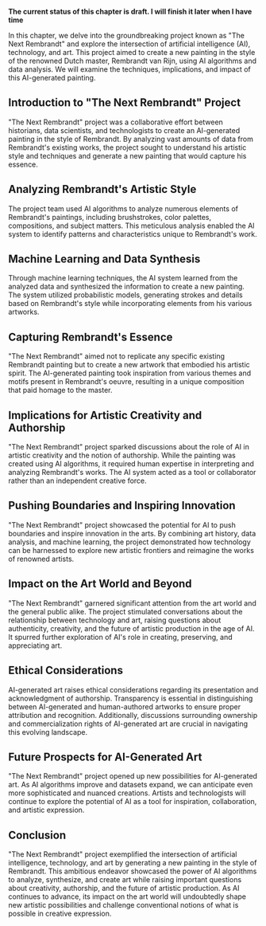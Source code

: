 **The current status of this chapter is draft. I will finish it later when I have time**

In this chapter, we delve into the groundbreaking project known as "The Next Rembrandt" and explore the intersection of artificial intelligence (AI), technology, and art. This project aimed to create a new painting in the style of the renowned Dutch master, Rembrandt van Rijn, using AI algorithms and data analysis. We will examine the techniques, implications, and impact of this AI-generated painting.

Introduction to "The Next Rembrandt" Project
--------------------------------------------

"The Next Rembrandt" project was a collaborative effort between historians, data scientists, and technologists to create an AI-generated painting in the style of Rembrandt. By analyzing vast amounts of data from Rembrandt's existing works, the project sought to understand his artistic style and techniques and generate a new painting that would capture his essence.

Analyzing Rembrandt's Artistic Style
------------------------------------

The project team used AI algorithms to analyze numerous elements of Rembrandt's paintings, including brushstrokes, color palettes, compositions, and subject matters. This meticulous analysis enabled the AI system to identify patterns and characteristics unique to Rembrandt's work.

Machine Learning and Data Synthesis
-----------------------------------

Through machine learning techniques, the AI system learned from the analyzed data and synthesized the information to create a new painting. The system utilized probabilistic models, generating strokes and details based on Rembrandt's style while incorporating elements from his various artworks.

Capturing Rembrandt's Essence
-----------------------------

"The Next Rembrandt" aimed not to replicate any specific existing Rembrandt painting but to create a new artwork that embodied his artistic spirit. The AI-generated painting took inspiration from various themes and motifs present in Rembrandt's oeuvre, resulting in a unique composition that paid homage to the master.

Implications for Artistic Creativity and Authorship
---------------------------------------------------

"The Next Rembrandt" project sparked discussions about the role of AI in artistic creativity and the notion of authorship. While the painting was created using AI algorithms, it required human expertise in interpreting and analyzing Rembrandt's works. The AI system acted as a tool or collaborator rather than an independent creative force.

Pushing Boundaries and Inspiring Innovation
-------------------------------------------

"The Next Rembrandt" project showcased the potential for AI to push boundaries and inspire innovation in the arts. By combining art history, data analysis, and machine learning, the project demonstrated how technology can be harnessed to explore new artistic frontiers and reimagine the works of renowned artists.

Impact on the Art World and Beyond
----------------------------------

"The Next Rembrandt" garnered significant attention from the art world and the general public alike. The project stimulated conversations about the relationship between technology and art, raising questions about authenticity, creativity, and the future of artistic production in the age of AI. It spurred further exploration of AI's role in creating, preserving, and appreciating art.

Ethical Considerations
----------------------

AI-generated art raises ethical considerations regarding its presentation and acknowledgment of authorship. Transparency is essential in distinguishing between AI-generated and human-authored artworks to ensure proper attribution and recognition. Additionally, discussions surrounding ownership and commercialization rights of AI-generated art are crucial in navigating this evolving landscape.

Future Prospects for AI-Generated Art
-------------------------------------

"The Next Rembrandt" project opened up new possibilities for AI-generated art. As AI algorithms improve and datasets expand, we can anticipate even more sophisticated and nuanced creations. Artists and technologists will continue to explore the potential of AI as a tool for inspiration, collaboration, and artistic expression.

Conclusion
----------

"The Next Rembrandt" project exemplified the intersection of artificial intelligence, technology, and art by generating a new painting in the style of Rembrandt. This ambitious endeavor showcased the power of AI algorithms to analyze, synthesize, and create art while raising important questions about creativity, authorship, and the future of artistic production. As AI continues to advance, its impact on the art world will undoubtedly shape new artistic possibilities and challenge conventional notions of what is possible in creative expression.
